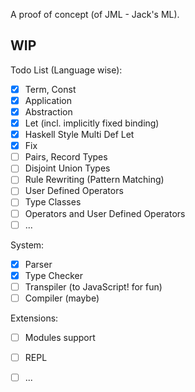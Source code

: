 A proof of concept (of JML - Jack's ML).

**WIP**
-------

Todo List (Language wise):
- [x] Term, Const
- [x] Application
- [x] Abstraction
- [x] Let (incl. implicitly fixed binding)
- [x] Haskell Style Multi Def Let
- [x] Fix
- [ ] Pairs, Record Types
- [ ] Disjoint Union Types
- [ ] Rule Rewriting (Pattern Matching)
- [ ] User Defined Operators
- [ ] Type Classes
- [ ] Operators and User Defined Operators
- [ ] ...

System:
- [x] Parser
- [x] Type Checker
- [ ] Transpiler (to JavaScript! for fun)
- [ ] Compiler (maybe)

Extensions:
- [ ] Modules support
- [ ] REPL
- [ ] ...


